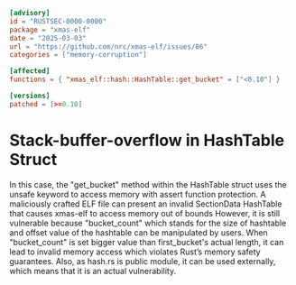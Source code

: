 ```toml
[advisory]
id = "RUSTSEC-0000-0000"
package = "xmas-elf"
date = "2025-03-03"
url = "https://github.com/nrc/xmas-elf/issues/86"
categories = ["memory-corruption"]

[affected]
functions = { "xmas_elf::hash::HashTable::get_bucket" = ["<0.10"] }

[versions]
patched = [>=0.10]
```
# Stack-buffer-overflow in HashTable Struct
In this case, the "get_bucket" method within the HashTable struct uses the unsafe keyword to access memory with assert function protection.
A maliciously crafted ELF file can present an invalid SectionData HashTable that causes xmas-elf to access memory out of bounds
However, it is still vulnerable because "bucket_count" which stands for the size of hashtable and offset value of the hashtable can be manipulated by users. 
When "bucket_count" is set bigger value than first_bucket's actual length, it can lead to invalid memory access which violates Rust’s memory safety guarantees. 
Also, as hash.rs is public module, it can be used externally, which means that it is an actual vulnerability.
